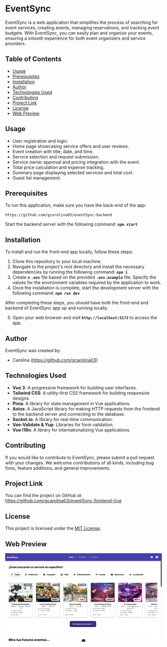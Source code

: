 # EventSync

EventSync is a web application that simplifies the process of searching for event services, creating events, managing reservations, and tracking event budgets. With EventSync, you can easily plan and organize your events, ensuring a smooth experience for both event organizers and service providers.

## Table of Contents
- [Usage](#usage)
- [Prerequisites](#prerequisites)
- [Installation](#installation)
- [Author](#author)
- [Technologies Used](#technologies-used)
- [Contributing](#contributing)
- [Project Link](#project-link)
- [License](#license)
- [Web Preview](#web-preview)

## Usage

- User registration and login.
- Home page showcasing service offers and user reviews.
- Event creation with title, date, and time.
- Service selection and request submission.
- Service owner approval and pricing integration with the event.
- Total price calculation and expense tracking.
- Summary page displaying selected services and total cost.
- Guest list management.

## Prerequisites
To run this application, make sure you have the back-end of the app:
```
https://github.com/gcarolina03/eventSync-backend
```

Start the backend server with the following command: **`npm start`**

## Installation
To install and run the front-end app locally, follow these steps:

1. Clone this repository to your local machine.
2. Navigate to the project's root directory and install the necessary dependencies by running the following command: **`npm i`**
3. Create a **`.env`** file based on the provided **`.env.example`** file. Specify the values for the environment variables required by the application to work.
4. Once the installation is complete, start the development server with the following command: **`npm run dev`**

After completing these steps, you should have both the front-end and backend of EventSync app up and running locally.

5. Open your web browser and visit **`http://localhost:5173`** to access the app.

## Author
EventSync was created by:

- Carolina (https://github.com/gcarolina03)

## Technologies Used
- **Vue 3**: A progressive framework for building user interfaces.
- **Tailwind CSS**: A utility-first CSS framework for building responsive designs.
- **Pinia**: A library for state management in Vue applications.
- **Axios**: A JavaScript library for making HTTP requests from the frontend to the backend server and connecting to the database.
- **Socket.io**: A library for real-time communication.
- **Vee-Validate & Yup**: Libraries for form validation.
- **Vue I18n**: A library for internationalizing Vue applications.

## Contributing
If you would like to contribute to EventSync, please submit a pull request with your changes. We welcome contributions of all kinds, including bug fixes, feature additions, and general improvements.

## Project Link
You can find the project on GitHub at: https://github.com/gcarolina03/eventSync-frontend-Vue

## License
This project is licensed under the [MIT License](LICENSE).

## Web Preview
![web preview](./public/preview.png)
